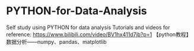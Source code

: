 # PYTHON-for-Data-Analysis
Self study using PYTHON for data analysis
Tutorials and videos for reference: https://www.bilibili.com/video/BV1hx411d7jb?p=1 【python教程】数据分析——numpy、pandas、matplotlib
